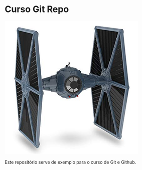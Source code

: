 # Curso Git Repo

![TIE Fighter](./tie_fighter.jpg)

Este repositório serve de exemplo para o curso de Git e Github.